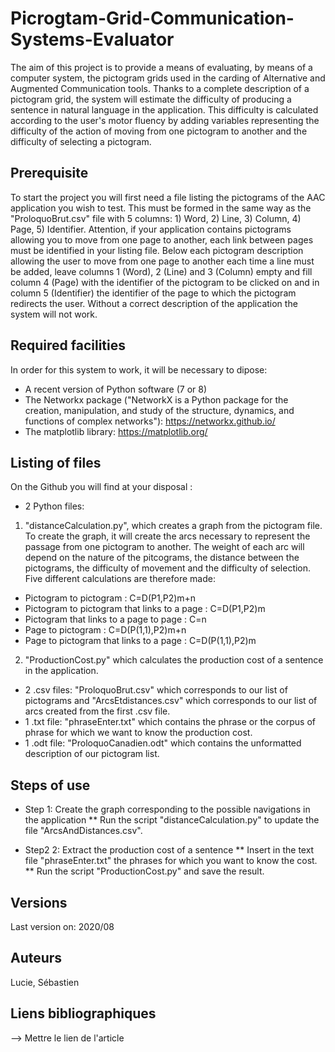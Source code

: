 # Picrogtam-Grid-Communication-Systems-Evaluator

The aim of this project is to provide a means of evaluating, by means of a computer system, the pictogram grids used in the carding of Alternative and Augmented Communication tools. Thanks to a complete description of a pictogram grid, the system will estimate the difficulty of producing a sentence in natural language in the application. This difficulty is calculated according to the user's motor fluency by adding variables representing the difficulty of the action of moving from one pictogram to another and the difficulty of selecting a pictogram. 

Prerequisite
-

To start the project you will first need a file listing the pictograms of the AAC application you wish to test. This must be formed in the same way as the "ProloquoBrut.csv" file with 5 columns: 1) Word, 2) Line, 3) Column, 4) Page, 5) Identifier. Attention, if your application contains pictograms allowing you to move from one page to another, each link between pages must be identified in your listing file. Below each pictogram description allowing the user to move from one page to another each time a line must be added, leave columns 1 (Word), 2 (Line) and 3 (Column) empty and fill column 4 (Page) with the identifier of the pictogram to be clicked on and in column 5 (Identifier) the identifier of the page to which the pictogram redirects the user. Without a correct description of the application the system will not work. 

Required facilities
-

In order for this system to work, it will be necessary to dipose:
 * A recent version of Python software (7 or 8)
 * The Networkx package ("NetworkX is a Python package for the creation, manipulation, and study of the structure, dynamics, and functions of complex networks"): https://networkx.github.io/
 * The matplotlib library: https://matplotlib.org/

Listing of files
-

On the Github you will find at your disposal :

 * 2 Python files: 
 
 1. "distanceCalculation.py", which creates a graph from the pictogram file. To create the graph, it will create the arcs necessary to represent the passage from one pictogram to another. The weight of each arc will depend on the nature of the pitcograms, the distance between the pictograms, the difficulty of movement and the difficulty of selection. Five different calculations are therefore made: 
 * Pictogram to pictogram : C=D(P1,P2)m+n
 * Pictogram to pictogram that links to a page : C=D(P1,P2)m
 * Pictogram that links to a page to page : C=n
 * Page to pictogram : C=D(P(1,1),P2)m+n
 * Page to pictogram that links to a page : C=D(P(1,1),P2)m
 
 2. "ProductionCost.py" which calculates the production cost of a sentence in the application.

 
 * 2 .csv files: "ProloquoBrut.csv" which corresponds to our list of pictograms and "ArcsEtdistances.csv" which corresponds to our list of arcs created from the first .csv file.
 * 1 .txt file: "phraseEnter.txt" which contains the phrase or the corpus of phrase for which we want to know the production cost.
 * 1 .odt file: "ProloquoCanadien.odt" which contains the unformatted description of our pictogram list.
 
Steps of use
-

* Step 1: Create the graph corresponding to the possible navigations in the application
** Run the script "distanceCalculation.py" to update the file "ArcsAndDistances.csv".

* Step2 2: Extract the production cost of a sentence
** Insert in the text file "phraseEnter.txt" the phrases for which you want to know the cost.
** Run the script "ProductionCost.py" and save the result.

Versions
-

Last version on: 2020/08

Auteurs 
-

Lucie, Sébastien

Liens bibliographiques
-

--> Mettre le lien de l'article 
